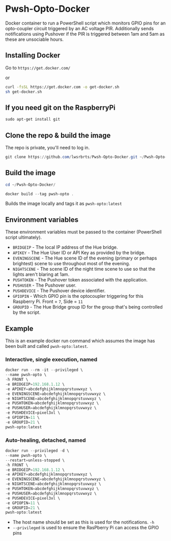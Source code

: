 # Pwsh-Opto-Docker

Docker container to run a PowerShell script which monitors GPIO pins for an opto-coupler circuit triggered by an AC voltage PIR. Additionally sends notifications using Pushover if the PIR is triggered between 1am and 5am as these are unsociable hours.

## Installing Docker

Go to `https://get.docker.com/`

or

```bash
curl -fsSL https://get.docker.com -o get-docker.sh
sh get-docker.sh
```

## If you need git on the RaspberryPi

```powershell
sudo apt-get install git
```

## Clone the repo & build the image

The repo is private, you'll need to log in.

```powershell
git clone https://github.com/lwsrbrts/Pwsh-Opto-Docker.git ~/Pwsh-Opto-Docker/
```

## Build the image

```powershell
cd ~/Pwsh-Opto-Docker/

docker build --tag pwsh-opto .
```

Builds the image locally and tags it as `pwsh-opto:latest`

## Environment variables

These environment variables must be passed to the container (PowerShell script ultimately).

* `BRIDGEIP` - The local IP address of the Hue bridge.
* `APIKEY` - The Hue User ID or API Key as provided by the bridge.
* `EVENINGSCENE` - The Hue scene ID of the evening (primary or perhaps brightest) scene to use throughout most of the evening.
* `NIGHTSCENE` - The scene ID of the night time scene to use so that the lights aren't blaring at 1am.
* `PUSHTOKEN` - The Pushover token associated with the application.
* `PUSHUSER` - The Pushover user.
* `PUSHDEVICE` - The Pushover device identifier.
* `GPIOPIN` - Which GPIO pin is the optocoupler triggering for this Raspberry Pi. Front = `7`, Side = `11`
* `GROUPID` - The Hue Bridge group ID for the group that's being controlled by the script.

## Example

This is an example docker run command which assumes the image has been built and called `pwsh-opto:latest`.

### Interactive, single execution, named

``` powershell
docker run --rm -it --privileged \
--name pwsh-opto \
-h FRONT \
-e BRIDGEIP=192.168.1.12 \
-e APIKEY=abcdefghijklmnopqrstuvwxyz \
-e EVENINGSCENE=abcdefghijklmnopqrstuvwxyz \
-e NIGHTSCENE=abcdefghijklmnopqrstuvwxyz \
-e PUSHTOKEN=abcdefghijklmnopqrstuvwxyz \
-e PUSHUSER=abcdefghijklmnopqrstuvwxyz \
-e PUSHDEVICE=pixel3xl \
-e GPIOPIN=11 \
-e GROUPID=21 \
pwsh-opto:latest
```

### Auto-healing, detached, named

``` powershell
docker run --privileged -d \
--name pwsh-opto \
--restart=unless-stopped \
-h FRONT \
-e BRIDGEIP=192.168.1.12 \
-e APIKEY=abcdefghijklmnopqrstuvwxyz \
-e EVENINGSCENE=abcdefghijklmnopqrstuvwxyz \
-e NIGHTSCENE=abcdefghijklmnopqrstuvwxyz \
-e PUSHTOKEN=abcdefghijklmnopqrstuvwxyz \
-e PUSHUSER=abcdefghijklmnopqrstuvwxyz \
-e PUSHDEVICE=pixel3xl \
-e GPIOPIN=11 \
-e GROUPID=21 \
pwsh-opto:latest
```

* The host name should be set as this is used for the notifications. `-h`
* `--privileged` is used to ensure the RasPberry Pi can access the GPIO pins